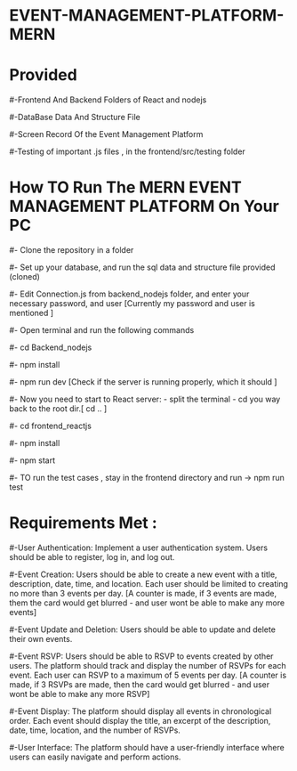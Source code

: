 # EVENT-MANAGEMENT-PLATFORM-MERN

# Provided 

#-Frontend And Backend Folders of React and nodejs

#-DataBase Data And Structure File

#-Screen Record Of the Event Management Platform

#-Testing of important .js files , in the frontend/src/testing folder



# How TO Run The MERN EVENT MANAGEMENT PLATFORM On Your PC 

#- Clone the repository in a folder 

#- Set up your database, and run the sql data and structure file provided (cloned)

#- Edit Connection.js from backend_nodejs folder, and enter your necessary password, and user [Currently my password and user is mentioned ]

#- Open terminal and run the following commands 

#- cd Backend_nodejs

#- npm install

#- npm run dev [Check if the server is running properly, which it should ]

#- Now you need to start to React server: - split the terminal - cd you way back to the root dir.[ cd .. ] 

#- cd frontend_reactjs 

#- npm install 

#- npm start 

#- TO run the test cases , stay in the frontend directory and run -> npm run test



# Requirements Met :
#-User Authentication: Implement a user authentication system. Users should be able to
register, log in, and log out.

#-Event Creation: Users should be able to create a new event with a title, description,
date, time, and location. Each user should be limited to creating no more than 3 events
per day.
[A counter is made, if 3 events are made, them the card would get blurred - and user wont be able to make any more events]

#-Event Update and Deletion: Users should be able to update and delete their own
events.

#-Event RSVP: Users should be able to RSVP to events created by other users. The
platform should track and display the number of RSVPs for each event. Each user can
RSVP to a maximum of 5 events per day.
[A counter is made, if 3 RSVPs are made, then the card would get blurred - and user wont be able to make any more RSVP]

#-Event Display: The platform should display all events in chronological order. Each event
should display the title, an excerpt of the description, date, time, location, and the
number of RSVPs.

#-User Interface: The platform should have a user-friendly interface where users can
easily navigate and perform actions.
